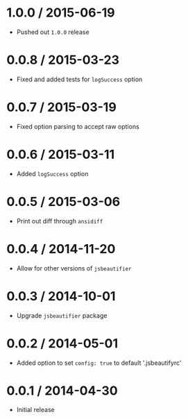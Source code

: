 
1.0.0 / 2015-06-19
==================

  * Pushed out `1.0.0` release

0.0.8 / 2015-03-23
==================

  * Fixed and added tests for `logSuccess` option

0.0.7 / 2015-03-19
==================

  * Fixed option parsing to accept raw options

0.0.6 / 2015-03-11
==================

  * Added `logSuccess` option

0.0.5 / 2015-03-06
==================

  * Print out diff through `ansidiff`

0.0.4 / 2014-11-20
==================

  * Allow for other versions of `jsbeautifier`

0.0.3 / 2014-10-01
==================

  * Upgrade `jsbeautifier` package

0.0.2 / 2014-05-01
==================

  * Added option to set `config: true` to default '.jsbeautifyrc'

0.0.1 / 2014-04-30
==================

  * Initial release
